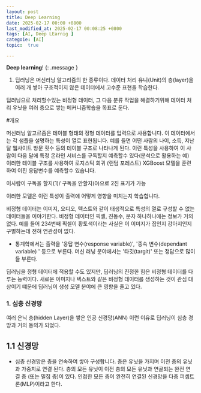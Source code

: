 ```yaml
---
layout: post
title: Deep Learning
date: 2025-02-17 00:00 +0800
last_modified_at: 2025-02-17 00:08:25 +0800
tags: [AI, Deep LEarnig ]
categoie: [AI]
topic:  true

---
```

**Deep learning**!
{: .message }

1. 딥러닝은 머신러닝 알고리즘의 한 종류이다. 데이터 처리 유니(Unit)의 층(layer)을 여러 개 쌓아 구조적이지 않은 데이터에서 고수준 표현을 학습한다.

딥러닝으로 처리할수있는 비정형 데이터, 그 다음 분류 작업을 해결하기위해 데이터 처리 유닛을 여러 층으로 쌓는 메커니즘학습을 목표로 둔다.

#개요  

머신러닝 알고르즘은 테이블 형태의 정형 데이터를 입력으로 사용합니다. 이 데이터에서는 각 샘플을 설명하는 특성이 열로 표현됩니다. 예를 들면 어떤 사람의 나이, 소득, 지난달 웹사이트 방문 횟수 등의 테이블 구조로 나타나게 된다. 이런 특성을 사용하여 이 사람이 다음 달에 특정 온라인 서비스를 구독할지 예측할수 있다(분석으로 활용하는 예)
이러한 테이블 구조를 사용하여 로지스틱 회귀 (랜덤 포레스트) XGBoost 모델을 훈련하여 이진 응답변수를 예측할수 있습니다.  

이사람이 구독을 할지(1)/ 구독을 안할지(0)으로 2진 표기가 가능

이러한 모델은 이런 특성이 출력에 어떻게 영향을 미치는지 학습합니다.

비정형 데이터는 이미지, 오디오, 텍스트와 같이 태생적으로 특성의 열로 구성할 수 없는 데이터들을 이야기한다.
비정형 데이터인 픽셀, 진동수, 문자 하나하나에는 정보가 거의 없다. 예를 들어 234번째 픽셀이 황토색이라는 사실은 이 이미지가 집인지 강아지인지 구별하는데 전혀 연관성이 없다.

 * 통계학에서는 출력을 '응답 변수(response variable)', '종속 변수(dependant variable) ' 등으로 부른다. 머신 러닝 분야에서는 '타깃(targit)' 또는 정답으로 많이들 부른다.

 딥러닝을 정형 데이터에 적용할 수도 있지만, 딥러닝의 진정한 힘은 비정형 데이터를 다루는 능력이다. 새로운 이미지나 텍스트와 같은 비정형 데이터를 생성하는 것이 관심 대상이기 떄문에 딥러닝이 생성 모델 분야에 큰 영향을 줄고 있다.

 ### 1. 심층 신경망

여러 은닉 층(hidden Layer)을 쌓은 인공 신경망(ANN) 이런 이유로 딥러닝이 심층 경망과 거의 동의가 되었다.

## 1.1 신경망
 - 심층 신경망은 층을 연속하여 쌓아 구성합니다. 층은 유닛을 가지며 이전 층의 유닛과 가중치로 연결 된다. 층의 모든 유닛이 이전 층의 모든 유닛과 연골되는 완전 연결 층 (또는 밀집 층)이 있다. 인접한 모든 층이 완전히 연결된 신경망을 다층 퍼셉트론(MLP)이라고 한다.
 